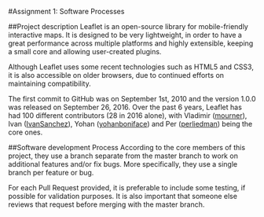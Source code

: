 #Assignment 1: Software Processes

##Project description
Leaflet is an open-source library for mobile-friendly interactive maps. It is designed to be very lightweight, in order to have a great performance across multiple platforms and highly extensible, keeping a small core and allowing user-created plugins.

Although Leaflet uses some recent technologies such as HTML5 and CSS3, it is also accessible on older browsers, due to continued efforts on maintaining compatibility.

The first commit to GitHub was on September 1st, 2010 and the version 1.0.0 was released on September 26, 2016. Over the past 6 years, Leaflet has had 100 different contributors (28 in 2016 alone), with Vladimir ([mourner](https://github.com/mourner)), Ivan ([IvanSanchez](https://github.com/IvanSanchez)), Yohan ([yohanboniface](https://github.com/yohanboniface)) and Per ([perliedman](https://github.com/perliedman)) being the core ones.

##Software development Process
According to the core members of this project, they use a branch separate from the master branch to work on additional features and/or fix bugs. More specifically, they use a single branch per feature or bug.

For each Pull Request provided, it is preferable to include some testing, if possible for validation purposes. It is also important that someone else reviews that request before merging with the master branch.
